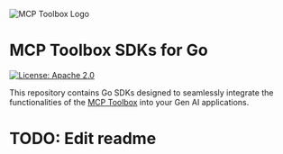 ![MCP Toolbox
Logo](https://raw.githubusercontent.com/googleapis/genai-toolbox/main/logo.png)
# MCP Toolbox SDKs for Go

[![License: Apache
2.0](https://img.shields.io/badge/License-Apache%202.0-blue.svg)](https://opensource.org/licenses/Apache-2.0)

This repository contains Go SDKs designed to seamlessly integrate the
functionalities of the [MCP
Toolbox](https://github.com/googleapis/genai-toolbox) into your Gen AI
applications.

# TODO: Edit readme